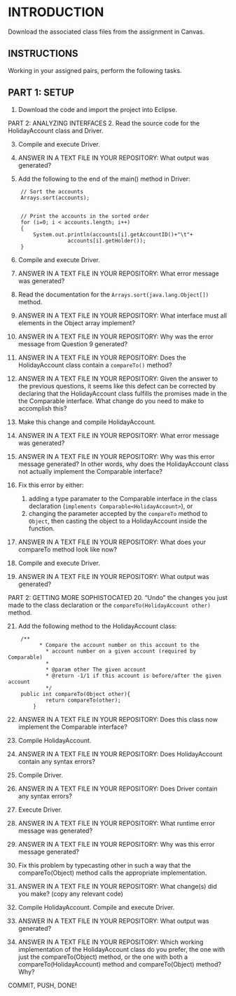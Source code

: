 # INTRODUCTION
Download the associated class files from the assignment in Canvas.

## INSTRUCTIONS
Working in your assigned pairs, perform the following tasks.

## PART 1: SETUP 
1.	Download the code and import the project into Eclipse. 

PART 2: ANALYZING INTERFACES 
2.	Read the source code for the HolidayAccount class and Driver.

3.	Compile and execute Driver.

4.	ANSWER IN A TEXT FILE IN YOUR REPOSITORY: What output was generated?

5.	Add the following to the end of the main() method in Driver:
```
	// Sort the accounts
	Arrays.sort(accounts);


	// Print the accounts in the sorted order
	for (i=0; i < accounts.length; i++)
	{
	    System.out.println(accounts[i].getAccountID()+"\t"+
			       accounts[i].getHolder());
	}
```
6.	Compile and execute Driver.

7.	ANSWER IN A TEXT FILE IN YOUR REPOSITORY: What error message was generated?

8.	Read the documentation for the `Arrays.sort(java.lang.Object[])` method.

9.	ANSWER IN A TEXT FILE IN YOUR REPOSITORY: What interface must all elements in the Object array implement?

10.	ANSWER IN A TEXT FILE IN YOUR REPOSITORY: Why was the error message from Question 9 generated?

11.	ANSWER IN A TEXT FILE IN YOUR REPOSITORY: Does the HolidayAccount class contain a `compareTo()` method?

12.	ANSWER IN A TEXT FILE IN YOUR REPOSITORY: Given the answer to the previous questions, it seems like this defect can be corrected by declaring that the HolidayAccount class fulfills the promises made in the the Comparable interface. What change do you need to make to accomplish this?

13.	Make this change and compile HolidayAccount.

14.	ANSWER IN A TEXT FILE IN YOUR REPOSITORY: What error message was generated?

15.	ANSWER IN A TEXT FILE IN YOUR REPOSITORY: Why was this error message generated? In other words, why does the HolidayAccount class not actually implement the Comparable interface?

16.	Fix this error by either:
    1. adding a type paramater to the Comparable interface in the class declaration (`implements Comparable<HolidayAccount>`), or
    2. changing the parameter accepted by the `compareTo` method to `Object`, then casting the object to a HolidayAccount inside the function.

17.	ANSWER IN A TEXT FILE IN YOUR REPOSITORY: What does your compareTo method look like now?

18.	Compile and execute Driver.

19.	ANSWER IN A TEXT FILE IN YOUR REPOSITORY: What output was generated?

PART 2: GETTING MORE SOPHISTOCATED 
20.	“Undo” the changes you just made to the class declaration or the `compareTo(HolidayAccount other)` method. 

21.	Add the following method to the HolidayAccount class:
```
	/**
     	  * Compare the account number on this account to the
     		* account number on a given account (required by Comparable)
    		*
     		* @param other The given account
     		* @return -1/1 if this account is before/after the given account
     		*/
   	public int compareTo(Object other){
       		return compareTo(other);       
    	}
```
22.	ANSWER IN A TEXT FILE IN YOUR REPOSITORY: Does this class now implement the Comparable interface?

23.	Compile HolidayAccount.

24.	ANSWER IN A TEXT FILE IN YOUR REPOSITORY: Does HolidayAccount contain any syntax errors?

25.	Compile Driver.

26.	ANSWER IN A TEXT FILE IN YOUR REPOSITORY: Does Driver contain any syntax errors?

27.	Execute Driver.

28.	ANSWER IN A TEXT FILE IN YOUR REPOSITORY: What runtime error message was generated?

29.	ANSWER IN A TEXT FILE IN YOUR REPOSITORY: Why was this error message generated?

30.	Fix this problem by typecasting other in such a way that the compareTo(Object) method calls the appropriate implementation.

31.	ANSWER IN A TEXT FILE IN YOUR REPOSITORY: What change(s) did you make? (copy any relevant code)

32.	Compile HolidayAccount. Compile and execute Driver.

33.	ANSWER IN A TEXT FILE IN YOUR REPOSITORY: What output was generated?

34.	ANSWER IN A TEXT FILE IN YOUR REPOSITORY: Which working implementation of the HolidayAccount class do you prefer, the one with just the compareTo(Object) method, or the one with both a compareTo(HolidayAccount) method and compareTo(Object) method? Why?

COMMIT, PUSH, DONE!
